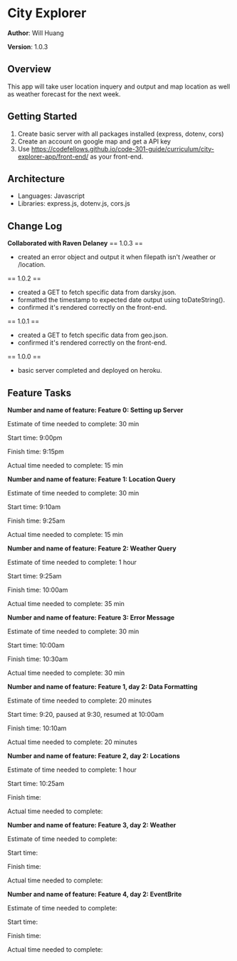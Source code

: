 # City Explorer

**Author**: Will Huang

**Version**: 1.0.3

## Overview
<!-- Provide a high level overview of what this application is and why you are building it, beyond the fact that it's an assignment for this class. (i.e. What's your problem domain?) -->
This app will take user location inquery and output and map location as well as weather forecast for the next week.

## Getting Started
<!-- What are the steps that a user must take in order to build this app on their own machine and get it running? -->
1. Create basic server with all packages installed (express, dotenv, cors)
1. Create an account on google map and get a API key
1. Use https://codefellows.github.io/code-301-guide/curriculum/city-explorer-app/front-end/ as your front-end.

## Architecture
<!-- Provide a detailed description of the application design. What technologies (languages, libraries, etc) you're using, and any other relevant design information. -->
- Languages: Javascript
- Libraries: express.js, dotenv.js, cors.js

## Change Log
<!-- Use this area to document the iterative changes made to your application as each feature is successfully implemented. Use time stamps. Here's an examples:

01-01-2001 4:59pm - Application now has a fully-functional express server, with a GET route for the location resource.

## Credits and Collaborations
<!-- Give credit (and a link) to other people or resources that helped you build this application. -->
**Collaborated with Raven Delaney**
== 1.0.3 ==
- created an error object and output it when filepath isn't /weather or /location.

== 1.0.2 ==
- created a GET to fetch specific data from darsky.json.
- formatted the timestamp to expected date output using toDateString().
- confirmed it's rendered correctly on the front-end.

== 1.0.1 ==
- created a GET to fetch specific data from geo.json.
- confirmed it's rendered correctly on the front-end.

== 1.0.0 ==
- basic server completed and deployed on heroku.

## Feature Tasks

**Number and name of feature: Feature 0: Setting up Server**

Estimate of time needed to complete: 30 min

Start time: 9:00pm

Finish time: 9:15pm

Actual time needed to complete: 15 min

**Number and name of feature: Feature 1: Location Query**

Estimate of time needed to complete: 30 min

Start time: 9:10am

Finish time: 9:25am

Actual time needed to complete: 15 min

**Number and name of feature: Feature 2: Weather Query**

Estimate of time needed to complete: 1 hour

Start time: 9:25am

Finish time: 10:00am

Actual time needed to complete: 35 min

**Number and name of feature: Feature 3: Error Message**

Estimate of time needed to complete: 30 min

Start time: 10:00am

Finish time: 10:30am

Actual time needed to complete: 30 min


**Number and name of feature: Feature 1, day 2: Data Formatting**

Estimate of time needed to complete: 
20 minutes

Start time: 9:20, paused at 9:30, resumed at 10:00am

Finish time: 10:10am

Actual time needed to complete:  20 minutes

**Number and name of feature: Feature 2, day 2: Locations**

Estimate of time needed to complete: 
1 hour

Start time: 10:25am

Finish time: 

Actual time needed to complete:  

**Number and name of feature: Feature 3, day 2: Weather**

Estimate of time needed to complete: 


Start time: 

Finish time: 

Actual time needed to complete:  

**Number and name of feature: Feature 4, day 2: EventBrite**

Estimate of time needed to complete: 

Start time: 

Finish time:

Actual time needed to complete: 